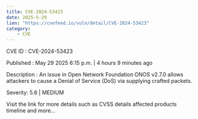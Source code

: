 ```yaml
---
title: CVE-2024-53423
date: 2025-5-29
lien: "https://cvefeed.io/vuln/detail/CVE-2024-53423"
category:
    - CVE
---
```


CVE ID : CVE-2024-53423

Published :  May 29
2025
6:15 p.m. | 4 hours
9 minutes ago

Description : An issue in Open Network Foundation ONOS v2.7.0 allows attackers to cause a Denial of Service (DoS) via supplying crafted packets.

Severity: 5.6 | MEDIUM

Visit the link for more details
such as CVSS details
affected products
timeline
and more...
